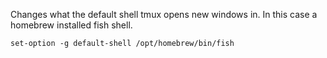 Changes what the default shell tmux opens new windows in. In this case a homebrew installed fish shell.

```
set-option -g default-shell /opt/homebrew/bin/fish
```